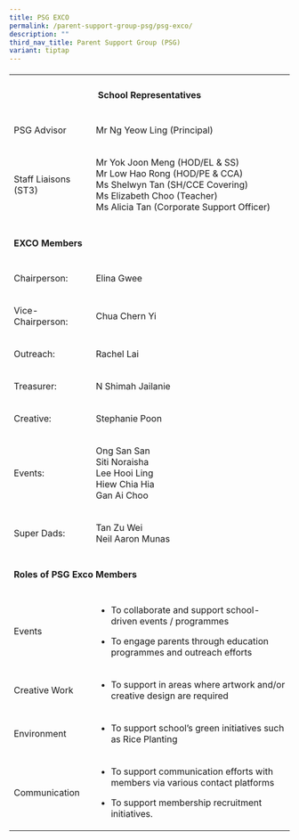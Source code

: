 ```yaml
---
title: PSG EXCO
permalink: /parent-support-group-psg/psg-exco/
description: ""
third_nav_title: Parent Support Group (PSG)
variant: tiptap
---
```

<h4></h4>
<table style="minWidth: 50px">
<colgroup>
<col>
<col>
</colgroup>
<tbody>
<tr>
<th rowspan="1" colspan="2">
<h4>School Representatives</h4>
</th>
</tr>
<tr>
<td rowspan="1" colspan="1">
<p>PSG Advisor</p>
</td>
<td rowspan="1" colspan="1">
<p>Mr Ng Yeow Ling (Principal)</p>
</td>
</tr>
<tr>
<td rowspan="1" colspan="1">
<p>Staff Liaisons (ST3)</p>
</td>
<td rowspan="1" colspan="1">
<p>Mr Yok Joon Meng (HOD/EL &amp; SS)
<br>Mr Low Hao Rong (HOD/PE &amp; CCA)
<br>Ms Shelwyn Tan (SH/CCE Covering)
<br>Ms Elizabeth Choo (Teacher)
<br>Ms Alicia Tan (Corporate Support Officer)</p>
</td>
</tr>
<tr>
<td rowspan="1" colspan="2">
<p></p>
<h4>EXCO Members</h4>
</td>
</tr>
<tr>
<td rowspan="1" colspan="1">
<p>Chairperson:</p>
</td>
<td rowspan="1" colspan="1">
<p>Elina Gwee</p>
</td>
</tr>
<tr>
<td rowspan="1" colspan="1">
<p>Vice-Chairperson:</p>
</td>
<td rowspan="1" colspan="1">
<p>Chua Chern Yi</p>
</td>
</tr>
<tr>
<td rowspan="1" colspan="1">
<p>Outreach:</p>
</td>
<td rowspan="1" colspan="1">
<p>Rachel Lai</p>
</td>
</tr>
<tr>
<td rowspan="1" colspan="1">
<p>Treasurer:</p>
</td>
<td rowspan="1" colspan="1">
<p>N Shimah Jailanie</p>
</td>
</tr>
<tr>
<td rowspan="1" colspan="1">
<p>Creative:</p>
</td>
<td rowspan="1" colspan="1">
<p>Stephanie Poon</p>
</td>
</tr>
<tr>
<td rowspan="1" colspan="1">
<p>Events:</p>
</td>
<td rowspan="1" colspan="1">
<p>Ong San San
<br>Siti Noraisha
<br>Lee Hooi Ling
<br>Hiew Chia Hia
<br>Gan Ai Choo</p>
</td>
</tr>
<tr>
<td rowspan="1" colspan="1">
<p>Super Dads:</p>
</td>
<td rowspan="1" colspan="1">
<p>Tan Zu Wei
<br>Neil Aaron Munas</p>
</td>
</tr>
<tr>
<td rowspan="1" colspan="2">
<p></p>
<h4>Roles of PSG Exco Members</h4>
</td>
</tr>
<tr>
<td rowspan="1" colspan="1">
<p>Events</p>
</td>
<td rowspan="1" colspan="1">
<ul data-tight="true" class="tight">
<li>
<p>To collaborate and support school-driven events / programmes</p>
</li>
<li>
<p>To engage parents through education programmes and outreach efforts</p>
</li>
</ul>
</td>
</tr>
<tr>
<td rowspan="1" colspan="1">
<p>Creative Work</p>
</td>
<td rowspan="1" colspan="1">
<ul data-tight="true" class="tight">
<li>
<p>To support in areas where artwork and/or creative design are required</p>
</li>
</ul>
</td>
</tr>
<tr>
<td rowspan="1" colspan="1">
<p>Environment</p>
</td>
<td rowspan="1" colspan="1">
<ul data-tight="true" class="tight">
<li>
<p>To support school’s green initiatives such as Rice Planting</p>
</li>
</ul>
</td>
</tr>
<tr>
<td rowspan="1" colspan="1">
<p>Communication</p>
</td>
<td rowspan="1" colspan="1">
<ul data-tight="true" class="tight">
<li>
<p>To support communication efforts with members via various contact platforms</p>
</li>
<li>
<p>To support membership recruitment initiatives.</p>
</li>
</ul>
</td>
</tr>
</tbody>
</table>
<h4></h4>
<h4></h4>
<p></p>